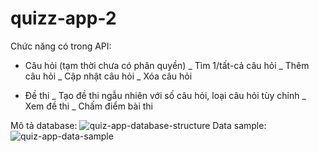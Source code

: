 # quizz-app-2
Chức năng có trong API:
- Câu hỏi (tạm thời chưa có phân quyền)
_ Tìm 1/tất-cả câu hỏi
_ Thêm câu hỏi
_ Cập nhật câu hỏi
_ Xóa câu hỏi

- Đề thi
_ Tạo đề thi ngẫu nhiên với số câu hỏi, loại câu hỏi tùy chỉnh
_ Xem đề thi
_ Chấm điểm bài thi

Mô tả database:
![quiz-app-database-structure](https://github.com/colorful8324/quizz-app-2/assets/61621250/ebf2747b-1034-40c4-8703-71571c6f4c39)
Data sample:
![quiz-app-data-sample](https://github.com/colorful8324/quizz-app-2/assets/61621250/45d8c3de-60b6-4336-bbfe-ce9caeea3fc0)
